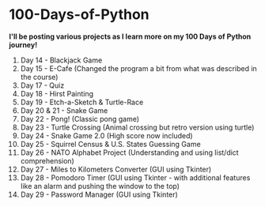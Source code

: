 # 100-Days-of-Python

**I'll be posting various projects as I learn more on my 100 Days of Python journey!**
1. Day 14 - Blackjack Game
2. Day 15 - E-Cafe (Changed the program a bit from what was described in the course)
3. Day 17 - Quiz
4. Day 18 - Hirst Painting
5. Day 19 - Etch-a-Sketch & Turtle-Race
6. Day 20 & 21 - Snake Game
7. Day 22 - Pong! (Classic pong game)
8. Day 23 - Turtle Crossing (Animal crossing but retro version using turtle)
9. Day 24 - Snake Game 2.0 (High score now included)
10. Day 25 - Squirrel Census & U.S. States Guessing Game
11. Day 26 - NATO Alphabet Project (Understanding and using list/dict comprehension)
12. Day 27 - Miles to Kilometers Converter (GUI using Tkinter)
13. Day 28 - Pomodoro Timer (GUI using Tkinter - with additional features like an alarm and pushing the window to the top)
14. Day 29 - Password Manager (GUI using Tkinter)
